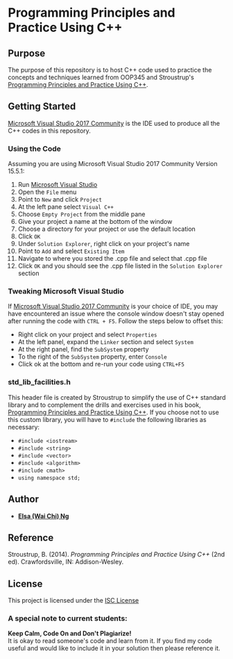 # Programming Principles and Practice Using C++

## Purpose
The purpose of this repository is to host C++ code used to practice the concepts and techniques learned from OOP345 and Stroustrup's [Programming Principles and Practice Using C++](http://www.stroustrup.com/Programming/).

## Getting Started
[Microsoft Visual Studio 2017 Community](https://www.visualstudio.com/) is the IDE used to produce all the C++ codes in this repository. 

### Using the Code
Assuming you are using Microsoft Visual Studio 2017 Community Version 15.5.1:
1. Run [Microsoft Visual Studio](https://www.visualstudio.com/)
2. Open the `File` menu
3. Point to `New` and click `Project`
4. At the left pane select `Visual C++`
5. Choose `Empty Project` from the middle pane
6. Give your project a name at the bottom of the window
7. Choose a directory for your project or use the default location
8. Click `OK`
9. Under `Solution Explorer`, right click on your project's name
10. Point to `Add` and select `Existing Item`
11. Navigate to where you stored the .cpp file and select that .cpp file
12. Click `OK` and you should see the .cpp file listed in the `Solution Explorer` section

### Tweaking Microsoft Visual Studio
If [Microsoft Visual Studio 2017 Community](https://www.visualstudio.com/) is your choice of IDE, you may have encountered an issue where the console window doesn't stay opened after running the code with `CTRL + F5`. Follow the steps below to offset this: 
* Right click on your project and select `Properties`
* At the left panel, expand the `Linker` section and select `System`
* At the right panel, find the `SubSystem` property
* To the right of the `SubSystem` property, enter `Console`
* Click ok at the bottom and re-run your code using `CTRL+F5`

### std_lib_facilities.h
This header file is created by Stroustrup to simplify the use of C++ standard library and to complement the drills and exercises used in his book, [Programming Principles and Practice Using C++](http://www.stroustrup.com/Programming/). If you choose not to use this custom library, you will have to `#include` the following libraries as necessary:
* `#include <iostream>`
* `#include <string>`
* `#include <vector>`
* `#include <algorithm>`
* `#include cmath>`
* `using namespace std;`

## Author
* [**Elsa (Wai Chi) Ng**](https://github.com/elsa-ng)

## Reference
Stroustrup, B. (2014). *Programming Principles and Practice Using C++* (2nd ed). Crawfordsville, IN: Addison-Wesley.

## License
This project is licensed under the [ISC License](https://www.isc.org/downloads/software-support-policy/isc-license/)

### A special note to current students:  
**Keep Calm, Code On and Don't Plagiarize!**  
It is okay to read someone's code and learn from it. If you find my code useful and would like to include it in your solution then please reference it.